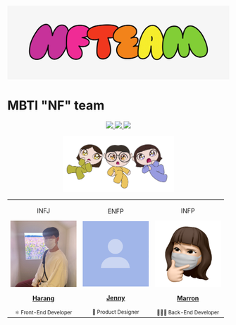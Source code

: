 ![banner](../images/nf-team.PNG)

# MBTI "NF" team

<p align="center">
  <a href="https://blog.naver.com/nf-team">
    <img src="https://img.shields.io/badge/Blog-03C75A?style=flat-square&logo=Naver&logoColor=white"/>
  </a>
  <a href="#">
    <img src="https://img.shields.io/badge/Notion-000000?style=flat-square&logo=notion&logoColor=#000000"/>
  </a>
  <a href="https://hits.seeyoufarm.com">
    <img src="https://hits.seeyoufarm.com/api/count/incr/badge.svg?url=https%3A%2F%2Fgithub.com%2Fmbti-nf-team&count_bg=%2379C83D&title_bg=%23555555&icon=&icon_color=%23E7E7E7&title=hits&edge_flat=false"/>
  </a>
</p>

<div align="center">
  <img src="../images/profile.PNG" width="50%" alt=""/>
</div>

<table align="center" width="100%">
  <tr>
    <td align="center"><p>INFJ</p><a href="https://github.com/saseungmin"><img src="https://github.com/mbti-nf-team/.github/blob/main/images/harang-profile.jpeg" width="150x;" alt=""/><br /><p><b>Harang</b></p></a><small>⚛️ Front-End Developer</small></td>
    <td align="center"><p>ENFP</p><a href="https://github.com/jooseyoung"><img src="https://github.com/mbti-nf-team/.github/blob/main/images/mock-profile.png" width="150px;" alt=""/><br /><p><b>Jenny</b></p></a><small>🎨 Product Designer</small></td>
    <td align="center"><p>INFP</p><a href="https://github.com/ejolie"><img src="https://github.com/mbti-nf-team/.github/blob/main/images/marron-profile.png" width="150px;" alt=""/><br /><p><b>Marron</b></p></a><small>👩🏻‍💻 Back-End Developer</small></td>
  </tr>
</table>
